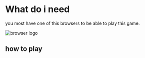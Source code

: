 # What do i need 

you most have one of this browsers to be able to play this game. 

![browser logo](https://user-images.githubusercontent.com/25759298/34474187-af5d5558-ef49-11e7-9405-a84f5a35c6d8.png)

## how to play

